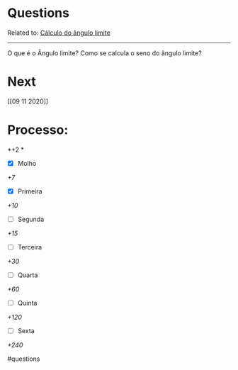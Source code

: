 

# Questions
Related to: [Cálculo do ângulo limite](C%C3%A1lculo%20do%20%C3%A2ngulo%20limite.md)

---

O que é o Ângulo limite?
Como se calcula o seno do ângulo limite?


# Next

[[09 11 2020]]

# Processo:
*+2 *
- [x] Molho  

*+7* 

- [x] Primeira 

*+10* 

- [ ] Segunda

*+15* 

- [ ] Terceira 

*+30* 

- [ ] Quarta 

*+60* 

- [ ] Quinta 

*+120* 

- [ ] Sexta 

*+240* 


#questions

